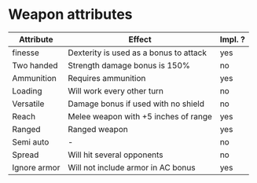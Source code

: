 # Weapon attributes

| Attribute     | Effect                                 | Impl. ? |
|---------------|----------------------------------------|---------|
| finesse       | Dexterity is used as a bonus to attack | yes     |
| Two handed    | Strength damage bonus is 150%          | no      |
| Ammunition    | Requires ammunition                    | yes     |
| Loading       | Will work every other turn             | no      |
| Versatile     | Damage bonus if used with no shield    | no      |
| Reach         | Melee weapon with +5 inches of range   | yes     |
| Ranged        | Ranged weapon                          | yes     |
| Semi auto     | -                                      | no      |
| Spread        | Will hit several opponents             | no      |
| Ignore armor  | Will not include armor in AC bonus     | yes     |